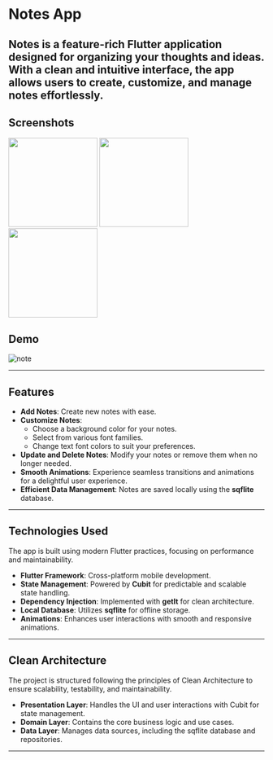 # Notes App

**Notes** is a feature-rich Flutter application designed for organizing your thoughts and ideas. With a clean and intuitive interface, the app allows users to create, customize, and manage notes effortlessly.
---


## Screenshots

<div>
<img src = "https://github.com/user-attachments/assets/b3b26339-140a-4ccb-b71d-2aba9cf63e01" width = "175" hight = "470">
<img src = "https://github.com/user-attachments/assets/7b6de67a-5281-4008-9241-e08a89bdf46d" width = "175" hight = "470">
<img src = "https://github.com/user-attachments/assets/42e33c9c-03c9-44d0-8408-eaa3c37a0bf7" width = "175" hight = "470">
</div>

## Demo

![note](https://github.com/user-attachments/assets/9f29dfbb-c26b-4d5c-bda7-2d820e780c82)

---

## Features

- **Add Notes**: Create new notes with ease.
- **Customize Notes**:
  - Choose a background color for your notes.
  - Select from various font families.
  - Change text font colors to suit your preferences.
- **Update and Delete Notes**: Modify your notes or remove them when no longer needed.
- **Smooth Animations**: Experience seamless transitions and animations for a delightful user experience.
- **Efficient Data Management**: Notes are saved locally using the **sqflite** database.

---

## Technologies Used

The app is built using modern Flutter practices, focusing on performance and maintainability.

- **Flutter Framework**: Cross-platform mobile development.
- **State Management**: Powered by **Cubit** for predictable and scalable state handling.
- **Dependency Injection**: Implemented with **getIt** for clean architecture.
- **Local Database**: Utilizes **sqflite** for offline storage.
- **Animations**: Enhances user interactions with smooth and responsive animations.

---

## Clean Architecture

The project is structured following the principles of Clean Architecture to ensure scalability, testability, and maintainability.

- **Presentation Layer**: Handles the UI and user interactions with Cubit for state management.
- **Domain Layer**: Contains the core business logic and use cases.
- **Data Layer**: Manages data sources, including the sqflite database and repositories.

---
